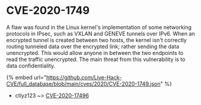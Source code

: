 # CVE-2020-1749

A flaw was found in the Linux kernel's implementation of some networking protocols in IPsec, such as VXLAN and GENEVE tunnels over IPv6. When an encrypted tunnel is created between two hosts, the kernel isn't correctly routing tunneled data over the encrypted link; rather sending the data unencrypted. This would allow anyone in between the two endpoints to read the traffic unencrypted. The main threat from this vulnerability is to data confidentiality.

{% embed url="https://github.com/Live-Hack-CVE/full_database/blob/main/cves/2020/CVE-2020-1749.json" %}


* ctlyz123 ~> [CVE-2020-17496](https://www.alice-snow.ru/2020/database/cve-2020-1749/cve-2020-17496-ctlyz123)